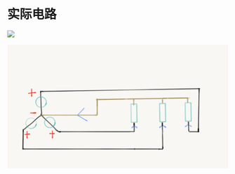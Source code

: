 # 实际电路

![](https://github.com/yingshaoxo/University_Notes/tree/c5dedb6e0eade95db8c4c80f29f1ec9cb670e60b/electrical-engineering/ac/assets/SanXiangDianLoads.png)

![](../../../.gitbook/assets/SanXiangDianLoadsForReal.png)

